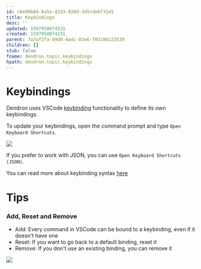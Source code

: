 ```yaml
---
id: c8e99b84-8a5a-42d3-838d-3d5cdebf32e5
title: Keybindings
desc: ''
updated: 1597950074331
created: 1597950074331
parent: 7a7af2fa-b9d0-4adc-81e6-f03186123539
children: []
stub: false
fname: dendron.topic.keybindings
hpath: dendron.topic.keybindings
---
```

# Keybindings

Dendron uses VSCode [keybinding](https://code.visualstudio.com/docs/getstarted/keybindings) functionality to define its own keybindings. 

To update your keybindings, open the command prompt and type `Open Keyboard Shortcuts`.

<a href="https://www.loom.com/share/fec07d11a8d949dd98c9ce2ce0bda507"> 
<img style="" src="https://cdn.loom.com/sessions/thumbnails/fec07d11a8d949dd98c9ce2ce0bda507-with-play.gif"> </a>

If you prefer to work with JSON, you can use `Open Keyboard Shortcuts (JSON)`.

You can read more about keybinding syntax [here](https://code.visualstudio.com/docs/getstarted/keybindings)

# Tips

### Add, Reset and Remove

- Add: Every command in VSCode can be bound to a keybinding, even if it doesn't have one
- Reset: If you want to go back to a default binding, reset it
- Remove: If you don't use an existing binding, you can remove it

<a href="https://www.loom.com/share/ec107e7c70f94070b9a4f52dd88b0899"> 
<img style="" src="https://cdn.loom.com/sessions/thumbnails/ec107e7c70f94070b9a4f52dd88b0899-with-play.gif"> </a>
